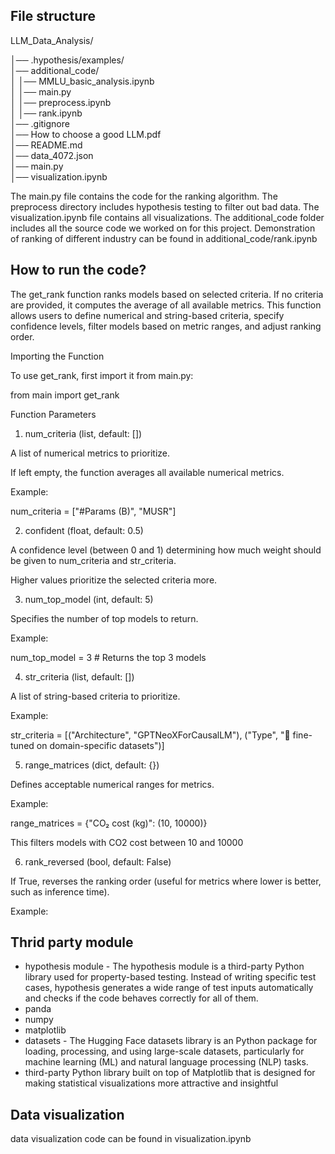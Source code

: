 ## File structure

LLM_Data_Analysis/

│── .hypothesis/examples/      
│── additional_code/           
│    │── MMLU_basic_analysis.ipynb  
│    │── main.py                   
│    │── preprocess.ipynb           
│    │── rank.ipynb                 
│── .gitignore                
│── How to choose a good LLM.pdf  
│── README.md                 
│── data_4072.json            
│── main.py                  
│── visualization.ipynb       

The main.py file contains the code for the ranking algorithm. The preprocess directory includes hypothesis testing to filter out bad data. The visualization.ipynb file contains all visualizations. The additional_code folder includes all the source code we worked on for this project. Demonstration of ranking of different industry can be found in additional_code/rank.ipynb 




## How to run the code?


The get_rank function ranks models based on selected criteria. If no criteria are provided, it computes the average of all available metrics. This function allows users to define numerical and string-based criteria, specify confidence levels, filter models based on metric ranges, and adjust ranking order.

Importing the Function

To use get_rank, first import it from main.py:

from main import get_rank

Function Parameters

1. num_criteria (list, default: [])

A list of numerical metrics to prioritize.

If left empty, the function averages all available numerical metrics.

Example:

num_criteria = ["#Params (B)", "MUSR"]

2. confident (float, default: 0.5)

A confidence level (between 0 and 1) determining how much weight should be given to num_criteria and str_criteria.

Higher values prioritize the selected criteria more.

3. num_top_model (int, default: 5)

Specifies the number of top models to return.

Example:

num_top_model = 3  # Returns the top 3 models

4. str_criteria (list, default: [])

A list of string-based criteria to prioritize.

Example:

str_criteria = [("Architecture", "GPTNeoXForCausalLM"), ("Type", "🔶 fine-tuned on domain-specific datasets")]

5. range_matrices (dict, default: {})

Defines acceptable numerical ranges for metrics.

Example:

range_matrices = {"CO₂ cost (kg)": (10, 10000)}

This filters models with CO2 cost between 10 and 10000 

6. rank_reversed (bool, default: False)

If True, reverses the ranking order (useful for metrics where lower is better, such as inference time).

Example:

## Thrid party module
- hypothesis module - The hypothesis module is a third-party Python library used for property-based testing. Instead of writing specific test cases, hypothesis generates a wide range of test inputs automatically and checks if the code behaves correctly for all of them.
- panda
- numpy
- matplotlib
- datasets - The Hugging Face datasets library is an Python package for loading, processing, and using large-scale datasets, particularly for machine learning (ML) and natural language processing (NLP) tasks.
- third-party Python library built on top of Matplotlib that is designed for making statistical visualizations more attractive and insightful


## Data visualization 
data visualization code can be found in visualization.ipynb






